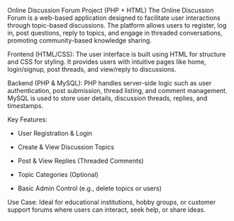 Online Discussion Forum Project (PHP + HTML)
The Online Discussion Forum is a web-based application designed to facilitate user interactions through topic-based discussions. The platform allows users to register, log in, post questions, reply to topics, and engage in threaded conversations, promoting community-based knowledge sharing.

Frontend (HTML/CSS):
The user interface is built using HTML for structure and CSS for styling. It provides users with intuitive pages like home, login/signup, post threads, and view/reply to discussions.

Backend (PHP & MySQL):
PHP handles server-side logic such as user authentication, post submission, thread listing, and comment management. MySQL is used to store user details, discussion threads, replies, and timestamps.

Key Features:

* User Registration & Login

* Create & View Discussion Topics

* Post & View Replies (Threaded Comments)

* Topic Categories (Optional)

* Basic Admin Control (e.g., delete topics or users)

Use Case:
Ideal for educational institutions, hobby groups, or customer support forums where users can interact, seek help, or share ideas.

